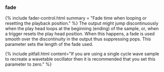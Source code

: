 ### fade
{% include fader-control.html summary = "Fade time when looping or resetting the playback position." %}
The output might jump discontinuously when the play head loops at the beginning (ending) of the sample, or, when a trigger resets the play head position.  When this happens, a fade is used smooth over the discontinuity in the output thus suppressing pops.  This parameter sets the length of the fade used.

{% include pitfall.html
content="If you are using a single cycle wave sample to recreate a wavetable oscillator then it is recommended that you set this parameter to zero."
%}
